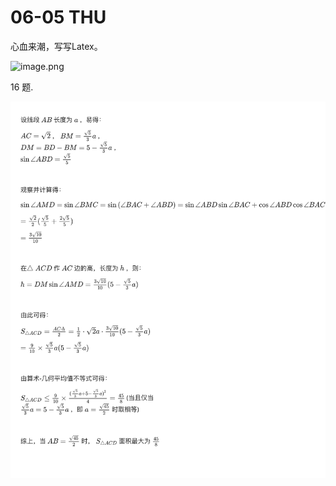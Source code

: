 # 06-05 THU

心血来潮，写写Latex。

![image.png](https://i.loli.net/2020/06/05/i2qd3JvwWk56tAP.png)

16 题.

![](../.gitbook/assets/draft.png)



